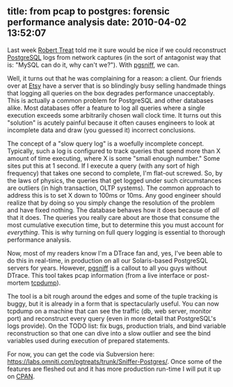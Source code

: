 title: from pcap to postgres: forensic performance analysis
date: 2010-04-02 13:52:07
---

<p>Last week <a href="http://omniti.com/is/robert-treat">Robert Treat</a> told me it sure would be nice if we could reconstruct <a href="http://www.postgresql.org/">PostgreSQL</a> logs from network captures (in the sort of antagonist way that is: "MySQL can do it, why can't we?").  With <a href="http://labs.omniti.com/trac/pgtreats/wiki/pgsniff">pgsniff</a>, we can.</p>

<p>Well, it turns out that he was complaining for a reason: a client.  Our friends over at <a href="http://etsy.com">Etsy</a> have a server that is so blindingly busy selling handmade things that logging all queries on the box degrades performance unacceptably.  This is actually a common problem for PostgreSQL and other databases alike.  Most databases offer a feature to log all queries where a single execution exceeds some arbitrarily chosen wall clock time. It turns out this "solution" is acutely painful because it often causes engineers to look at incomplete data and draw (you guessed it) incorrect conclusions.</p>

<p>The concept of a "slow query log" is a woefully incomplete concept.  Typically, such a log is configured to track queries that spend more than X amount of time executing, where X is some "small enough number."  Some sites put this at 1 second.  If I execute a query (with any sort of high frequency) that takes one second to complete, I'm flat-out screwed.  So, by the laws of physics, the queries that get logged under such circumstances are outliers (in high transaction, OLTP systems).  The common approach to address this is to set X down to 100ms or 10ms.  Any good engineer should realize that by doing so you simply change the resolution of the problem and have fixed nothing.  The database behaves how it does because of <em>all</em> that it does.  The queries you really care about are those that consume the most cumulative execution time, but to determine this you must account for <em>everything</em>.  This is why turning on full query logging is essential to thorough performance analysis.</p>

<p>Now, most of my readers know I'm a DTrace fan and, yes, I've been able to do this in real-time, in production on all our Solaris-based PostgreSQL servers for years.  However, <a href="http://labs.omniti.com/trac/pgtreats/wiki/pgsniff">pgsniff</a> is a callout to all you guys without DTrace.  This tool takes pcap information (from a live interface or post-mortem <a href="http://www.tcpdump.org/">tcpdump</a>).</p>

<p>The tool is a bit rough around the edges and some of the tuple tracking is buggy, but it is already in a form that is spectacularly useful.  You can now tcpdump on a machine that can see the traffic (db, web server, monitor port) and reconstruct every query (even in more detail that PostgreSQL's logs provide).  On the TODO list: fix bugs, production trials, and bind variable reconstruction so that one can dive into a slow outlier and see the bind variables used during execution of prepared statements.</p>

<p>For now, you can get the code via Subversion here: <a href="https://labs.omniti.com/pgtreats/trunk/Sniffer-Postgres/">https://labs.omniti.com/pgtreats/trunk/Sniffer-Postgres/</a>.  Once some of the features are fleshed out and it has more production run-time I will put it up on <a href="http://www.cpan.org/">CPAN</a>.</p>

